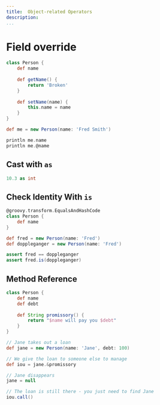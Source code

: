 ```yaml
---
title:	Object-related Operators
description:	
...
```

# Field override


```groovy
class Person {
    def name
    
    def getName() {
        return 'Broken'
    }
    
    def setName(name) {
        this.name = name
    }
}

def me = new Person(name: 'Fred Smith')

println me.name
println me.@name
```

## Cast with `as`
```groovy
10.3 as int
```

## Check Identity With `is`

```groovy
@groovy.transform.EqualsAndHashCode
class Person {
    def name
}

def fred = new Person(name: 'Fred')
def doppleganger = new Person(name: 'Fred')

assert fred == doppleganger 
assert fred.is(doppleganger)
```

## Method Reference

```groovy
class Person {
    def name
    def debt
    
    def String promissory() {
        return "$name will pay you $debt"
    }
}

// Jane takes out a loan
def jane = new Person(name: 'Jane', debt: 100)

// We give the loan to someone else to manage
def iou = jane.&promissory

// Jane disappears
jane = null

// The loan is still there - you just need to find Jane
iou.call()
```